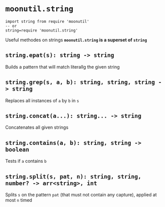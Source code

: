 # `moonutil.string`
```moon
import string from require 'moonutil'
-- or
string=require 'moonutil.string'
```
Useful methodes on strings 
**`moonutil.string` is a superset of `string`** 

## `string.epat(s): string -> string`
Builds a pattern that will match literallg the given string

## `string.grep(s, a, b): string, string, string -> string`
Replaces all instances of `a` by `b` in `s`

## `string.concat(a...): string... -> string`
Concatenates all given strings

## `string.contains(a, b): string, string -> boolean`
Tests if `a` contains `b`

## `string.split(s, pat, n): string, string, number? -> arr<string>, int`
Splits `s` on the pattern `pat` (that must not contain any capture), applied at most `n` timed

